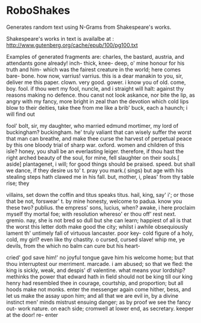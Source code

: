# RoboShakes

Generates random text using N-Grams from Shakespeare's works. 

Shakespeare's works in text is availalbe at : http://www.gutenberg.org/cache/epub/100/pg100.txt

Examples of generated fragments are:
charles, the bastard, austria, and attendants gone already! inch- thick, knee- deep, o' mine honour for his truth and him- which was the fairest creature in the world; here comes bare- bone. how now, varrius! varrius. this is a dear manakin to you, sir, deliver me this paper. clown. very good. gower. i know you of old. come, boy. fool. if thou wert my fool, nuncle, and i straight will halt: against thy reasons making no defence. thou canst not look askance, nor bite the lip, as angry with my fancy, more bright in zeal than the devotion which cold lips blow to their deities, take thee from me like a brib' buck, each a haunch; i will find out

fool' bolt, sir, my daughter, who married edmund mortimer, my lord of buckingham? buckingham. he' truly valiant that can wisely suffer the worst that man can breathe, and make thee curse the harvest of perpetual peace by this one bloody trial of sharp war. oxford. women and children of this isle? honey, you shall be an everlasting leiger. therefore, if thou hast the right arched beauty of the soul, for mine, fell slaughter on their souls.[ aside] plantagenet, i will; for good things should be praised. speed. but shall we dance, if they desire us to' t. pray you mark.( sings) but age with his stealing steps hath clawed me in his fall. but, mother, i, pleas' from thy table rise; they

villains, set down the coffin and titus speaks titus. hail, king, say' i'; or those that be not, forswear' t. by mine honesty, welcome to padua. know you these two? publius. the empress' sons, lucius, when? awake, i here proclaim myself thy mortal foe; with resolution whereso' er thou off' rest next. gremio. nay, she is not bred so dull but she can learn; happiest of all is that the worst this letter doth make good the city; whilst i awhile obsequiously lament th' untimely fall of virtuous lancaster. poor key- cold figure of a holy, cold, my girl? even like thy chastity. o cursed, cursed slave! whip me, ye devils, from the which no balm can cure but his heart-

cried' god save him!' no joyful tongue gave him his welcome home; but that thou interruptest our merriment. marcade. i am abused; so that we fled: the king is sickly, weak, and despis' d! valentine. what means your lordship? methinks the power that edward hath in field should not be king till our king henry had resembled thee in courage, courtship, and proportion; but all hoods make not monks. enter the messenger again come hither, bess, and let us make the assay upon him; and all that we are evil in, by a divine instinct men' minds mistrust ensuing danger; as by proof we see the fancy out- work nature. on each side; cromwell at lower end, as secretary. keeper at the door! re- enter
